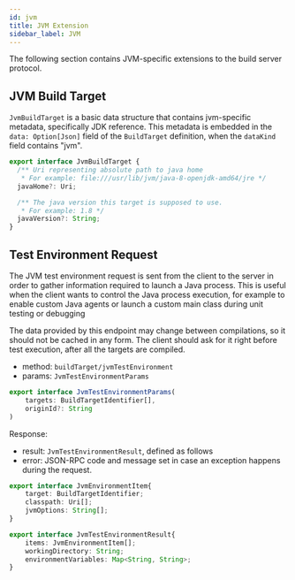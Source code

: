 ```yaml
---
id: jvm
title: JVM Extension
sidebar_label: JVM
---
```


The following section contains JVM-specific extensions to the build server
protocol.

## JVM Build Target

`JvmBuildTarget` is a basic data structure that contains jvm-specific
metadata, specifically JDK reference. This metadata is embedded in
the `data: Option[Json]` field of the `BuildTarget` definition, when
the `dataKind` field contains "jvm".

```ts
export interface JvmBuildTarget {
  /** Uri representing absolute path to java home
   * For example: file:///usr/lib/jvm/java-8-openjdk-amd64/jre */
  javaHome?: Uri;

  /** The java version this target is supposed to use.
   * For example: 1.8 */
  javaVersion?: String;
}
```

## Test Environment Request

The JVM test environment request is sent from the client to the server in order to
gather information required to launch a Java process. This is useful when the
client wants to control the Java process execution, for example to enable custom
Java agents or launch a custom main class during unit testing or debugging

The data provided by this endpoint may change between compilations, so it should
not be cached in any form. The client should ask for it right before test execution,
after all the targets are compiled.

- method: `buildTarget/jvmTestEnvironment`
- params: `JvmTestEnvironmentParams`

```ts
export interface JvmTestEnvironmentParams(
    targets: BuildTargetIdentifier[],
    originId?: String
)
```

Response:

- result: `JvmTestEnvironmentResult`, defined as follows
- error: JSON-RPC code and message set in case an exception happens during the
  request.

```ts
export interface JvmEnvironmentItem{
    target: BuildTargetIdentifier;
    classpath: Uri[];
    jvmOptions: String[];
}

export interface JvmTestEnvironmentResult{
    items: JvmEnvironmentItem[];
    workingDirectory: String;
    environmentVariables: Map<String, String>;
}
```
